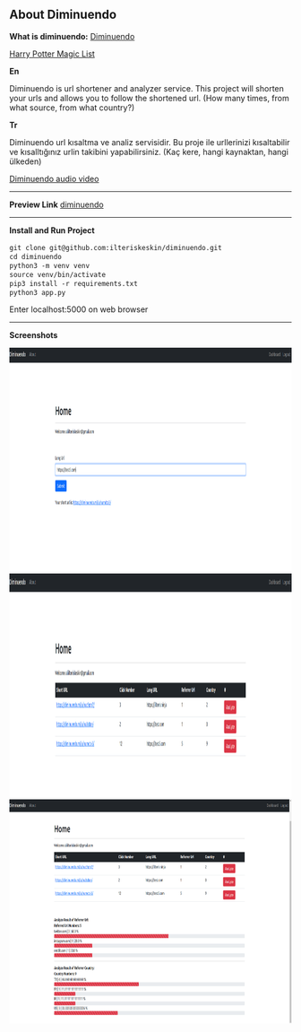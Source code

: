 ## About Diminuendo

**What is diminuendo:**
[Diminuendo](https://harrypotter.fandom.com/wiki/Diminuendo)

[Harry Potter Magic List](https://tr.wikipedia.org/wiki/Harry_Potter%27daki_b%C3%BCy%C3%BCler_listesi)

**En**

Diminuendo is url shortener and analyzer service. This project will shorten your urls and allows you to follow the shortened url. (How many times, from what source, from what country?)

**Tr**

Diminuendo url kısaltma ve analiz servisidir. Bu proje ile urllerinizi kısaltabilir ve kısalltığınız urlin takibini yapabilirsiniz. (Kaç kere, hangi kaynaktan, hangi ülkeden)

[Diminuendo audio video](https://getyarn.io/yarn-clip/e064dbb5-9650-4488-b13a-eb8e0a289fbb)

---

**Preview Link**
[diminuendo](https://diminuendo.ml/)

---

**Install and Run Project**

```shell
git clone git@github.com:ilteriskeskin/diminuendo.git
cd diminuendo
python3 -m venv venv
source venv/bin/activate
pip3 install -r requirements.txt
python3 app.py
```

Enter localhost:5000 on web browser

---

**Screenshots**

<img src="https://github.com/ilteriskeskin/diminuendo/blob/main/screenshots/ss1.png" alt="ss1" width="750" height="400">


<img src="https://github.com/ilteriskeskin/diminuendo/blob/main/screenshots/ss2.png" alt="ss2" width="750" height="400">

<img src="https://github.com/ilteriskeskin/diminuendo/blob/main/screenshots/ss3.png" alt="ss3" width="750" height="400">
